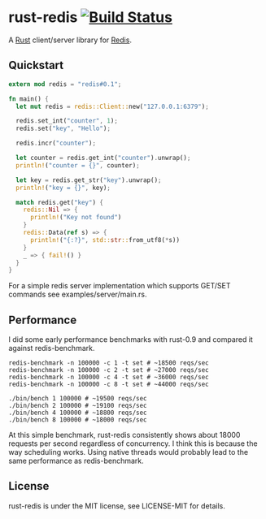 # rust-redis [![Build Status][travis-image]][travis-link]

[travis-image]: https://travis-ci.org/mneumann/rust-redis.png?branch=master
[travis-link]: https://travis-ci.org/mneumann/rust-redis

A [Rust][rust-home] client/server library for [Redis][redis-home].

[rust-home]: http://www.rust-lang.org
[redis-home]: http://redis.io

## Quickstart

```rust
extern mod redis = "redis#0.1";

fn main() {
  let mut redis = redis::Client::new("127.0.0.1:6379");

  redis.set_int("counter", 1);
  redis.set("key", "Hello");

  redis.incr("counter");

  let counter = redis.get_int("counter").unwrap();
  println!("counter = {}", counter);

  let key = redis.get_str("key").unwrap();
  println!("key = {}", key);

  match redis.get("key") {
    redis::Nil => {
      println!("Key not found")
    }
    redis::Data(ref s) => {
      println!("{:?}", std::str::from_utf8(*s))
    }
    _ => { fail!() }
  }
}
```

For a simple redis server implementation which supports GET/SET commands see
examples/server/main.rs.

## Performance

I did some early performance benchmarks with rust-0.9 and compared it against
redis-benchmark.

    redis-benchmark -n 100000 -c 1 -t set # ~18500 reqs/sec
    redis-benchmark -n 100000 -c 2 -t set # ~27000 reqs/sec
    redis-benchmark -n 100000 -c 4 -t set # ~36000 reqs/sec
    redis-benchmark -n 100000 -c 8 -t set # ~44000 reqs/sec

    ./bin/bench 1 100000 # ~19500 reqs/sec
    ./bin/bench 2 100000 # ~19100 reqs/sec
    ./bin/bench 4 100000 # ~18800 reqs/sec
    ./bin/bench 8 100000 # ~18000 reqs/sec

At this simple benchmark, rust-redis consistently shows about 18000 requests
per second regardless of concurrency. I think this is because the way
scheduling works. Using native threads would probably lead to the same
performance as redis-benchmark.

## License

rust-redis is under the MIT license, see LICENSE-MIT for details.
